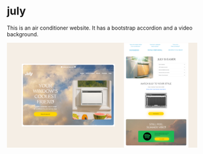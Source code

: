 # july

This is an air conditioner website. It has a bootstrap accordion and a video background.

![july web](/previa@3x.png)

